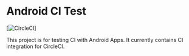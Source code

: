 Android CI Test
=====
[![CircleCI](https://circleci.com/gh/propcom/android_ci_test.svg?style=shield&circle-token=4ea6cafca05f9537cada50c54d6f80555930bbac)]

This project is for testing CI with Android Apps. It currently contains CI integration for CircleCI.